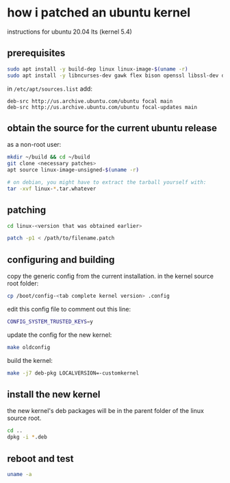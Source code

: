 # how i patched an ubuntu kernel

instructions for ubuntu 20.04 lts (kernel 5.4)

## prerequisites

```sh
sudo apt install -y build-dep linux linux-image-$(uname -r)
sudo apt install -y libncurses-dev gawk flex bison openssl libssl-dev dkms libelf-dev libudev-dev libpci-dev libiberty-dev autoconf
```

in `/etc/apt/sources.list` add:
```
deb-src http://us.archive.ubuntu.com/ubuntu focal main
deb-src http://us.archive.ubuntu.com/ubuntu focal-updates main
```

## obtain the source for the current ubuntu release

as a non-root user:

```sh
mkdir ~/build && cd ~/build
git clone <necessary patches>
apt source linux-image-unsigned-$(uname -r)

# on debian, you might have to extract the tarball yourself with:
tar -xvf linux-*.tar.whatever

```


## patching

```sh
cd linux-<version that was obtained earlier>

patch -p1 < /path/to/filename.patch
```

## configuring and building

copy the generic config from the current installation. in the kernel source root folder:

```sh
cp /boot/config-<tab complete kernel version> .config
```

edit this config file to comment out this line:

```sh
CONFIG_SYSTEM_TRUSTED_KEYS=y
```

update the config for the new kernel:

```sh
make oldconfig
```

build the kernel:

```sh
make -j7 deb-pkg LOCALVERSION=-customkernel
```

## install the new kernel

the new kernel's deb packages will be in the parent folder of the linux source root.

```sh
cd ..
dpkg -i *.deb
```

## reboot and test

```sh
uname -a
```
